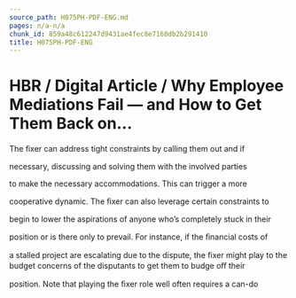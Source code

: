 ```yaml
---
source_path: H075PH-PDF-ENG.md
pages: n/a-n/a
chunk_id: 859a48c612247d9431ae4fec8e7160db2b291410
title: H075PH-PDF-ENG
---
```

# HBR / Digital Article / Why Employee Mediations Fail — and How to Get Them Back on…

The ﬁxer can address tight constraints by calling them out and if

necessary, discussing and solving them with the involved parties

to make the necessary accommodations. This can trigger a more

cooperative dynamic. The ﬁxer can also leverage certain constraints to

begin to lower the aspirations of anyone who’s completely stuck in their

position or is there only to prevail. For instance, if the ﬁnancial costs of

a stalled project are escalating due to the dispute, the ﬁxer might play to the budget concerns of the disputants to get them to budge oﬀ their

position. Note that playing the ﬁxer role well often requires a can-do
